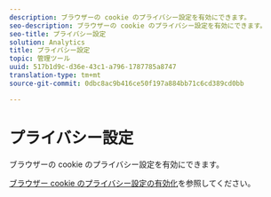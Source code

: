 ```yaml
---
description: ブラウザーの cookie のプライバシー設定を有効にできます。
seo-description: ブラウザーの cookie のプライバシー設定を有効にできます。
seo-title: プライバシー設定
solution: Analytics
title: プライバシー設定
topic: 管理ツール
uuid: 517b1d9c-d36e-43c1-a796-1787785a8747
translation-type: tm+mt
source-git-commit: 0dbc8ac9b416ce50f197a884bb71c6cd389cd0bb

---
```



# プライバシー設定

ブラウザーの cookie のプライバシー設定を有効にできます。

[ブラウザー cookie のプライバシー設定の有効化](https://marketing.adobe.com/resources/help/en_US/whitepapers/cookies/browser_cookie_settings.html)を参照してください。
